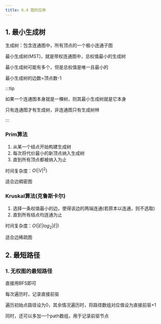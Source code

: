 ```yaml
---
title: 6.4 图的应用
---
```

## 1. 最小生成树

生成树：包含连通图中，所有顶点的一个极小连通子图

最小生成树(MST)，就是带权连通图中，总权值最小的生成树

最小生成树可能有多个，但是总权值是唯一且最小的

最小生成树的边数=顶点数-1

:::tip

如果一个连通图本身就是一棵树，则其最小生成树就是它本身

只有连通图才有生成树，非连通图只有生成树林

:::

### Prim算法

1. 从某一个结点开始构建生成树
2. 每次将代价最小的新顶点纳入生成树
3. 直到所有顶点都被纳入为止

时间复杂度：$O(|V|^2)$

适合边稠密图

### Kruskal算法(克鲁斯卡尔)

1. 选择一条权值最小的边，使得该边的两端连通(若原本以连通，则不选取)
2. 直到所有结点均连通为止

时间复杂度：$O(|E|log_2|E|)$

适合边稀疏图

## 2. 最短路径

### 1. 无权图的最短路径

直接用BFS即可

每次遍历时，记录直接前驱

遍历初始点路径设为0，其余情况遍历时，将路径数组对应值设为直接前驱+1

同时，还可以多加一个path数组，用于记录前驱节点 

















